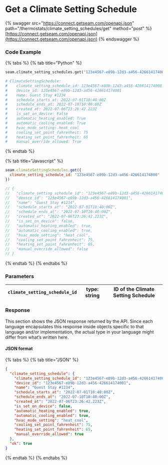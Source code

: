 # Get a Climate Setting Schedule

{% swagger src="https://connect.getseam.com/openapi.json" path="/thermostats/climate_setting_schedules/get" method="post" %}
[https://connect.getseam.com/openapi.json](https://connect.getseam.com/openapi.json)
{% endswagger %}

### Code Example

{% tabs %}
{% tab title="Python" %}
```python
seam.climate_setting_schedules.get("123e4567-e89b-12d3-a456-426614174000")

# ClimateSettingSchedule:
#    climate_setting_schedule_id: 123e4567-e89b-12d3-a456-426614174000
#    device_id: 123e4567-e89b-12d3-a456-426614174001
#    name: Guest Stay #1234  
#    schedule_starts_at: 2022-07-01T10:40:00Z    
#    schedule_ends_at: 2022-07-10T10:40:00Z     
#    created_at: 2022-07-06T23:26:42.223Z      
#    is_set_on_device: False
#    automatic_heating_enabled: True
#    automatic_cooling_enabled: True  
#    hvac_mode_setting: heat_cool
#    cooling_set_point_fahrenheit: 75 
#    heating_set_point_fahrenheit: 65
#    manual_override_allowed: True
```
{% endtab %}

{% tab title="Javascript" %}
```javascript
seam.climateSettingSchedules.get({
  climate_setting_schedule_id: "123e4567-e89b-12d3-a456-426614174000"
})

// {
//   "climate_setting_schedule_id": "123e4567-e89b-12d3-a456-426614174000",
//   "device_id": "123e4567-e89b-12d3-a456-426614174001",
//   "name": "Guest Stay #1234",
//   "schedule_starts_at": "2022-07-01T10:40:00Z",
//   "schedule_ends_at": "2022-07-10T10:40:00Z",
//   "created_at": "2022-07-06T23:26:42.223Z",
//   "is_set_on_device": false,
//   "automatic_heating_enabled": true,
//   "automatic_cooling_enabled": true,
//   "hvac_mode_setting": "heat_cool",
//   "cooling_set_point_fahrenheit": 75,
//   "heating_set_point_fahrenheit": 65,
//   "manual_override_allowed": false
// }
```
{% endtab %}
{% endtabs %}

### Parameters

| `climate_setting_schedule_id` | type: string | ID of the Climate Setting Schedule |
| ----------------------------- | ------------ | ---------------------------------- |

### Response

This section shows the JSON response returned by the API. Since each language encapsulates this response inside objects specific to that language and/or implementation, the actual type in your language might differ from what’s written here.

#### JSON format

{% tabs %}
{% tab title="JSON" %}
```json
{
  "climate_setting_schedule": {
    "climate_setting_schedule_id": "123e4567-e89b-12d3-a456-426614174000",
    "device_id": "123e4567-e89b-12d3-a456-426614174001",
    "name": "Guest Stay #1234",
    "schedule_starts_at": "2022-07-01T10:40:00Z",
    "schedule_ends_at": "2022-07-10T10:40:00Z",
    "created_at": "2022-07-06T23:26:42.223Z",
    "is_set_on_device": false,
    "automatic_heating_enabled": true,
    "automatic_cooling_enabled": true,
    "hvac_mode_setting": "heat_cool",
    "cooling_set_point_fahrenheit": 75,
    "heating_set_point_fahrenheit": 65,
    "manual_override_allowed": true
  },
  "ok": true
}
```
{% endtab %}
{% endtabs %}
